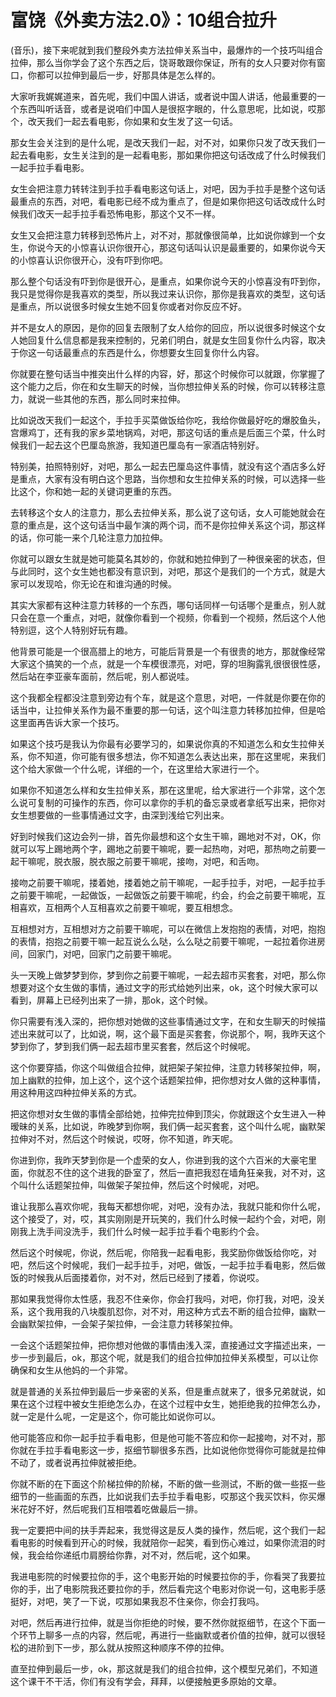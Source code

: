 # 富饶《外卖方法2.0》：10组合拉升

(音乐)，接下来呢就到我们整段外卖方法拉伸关系当中，最爆炸的一个技巧叫组合拉伸，那么当你学会了这个东西之后，饶哥敢跟你保证，所有的女人只要对你有窗口，你都可以拉伸到最后一步，好那具体是怎么样的。

大家听我娓娓道来，首先呢，我们中国人讲话，或者说中国人讲话，他最重要的一个东西叫听话音，或者是说咱们中国人是很抠字眼的，什么意思呢，比如说，哎那个，改天我们一起去看电影，你如果和女生发了这一句话。

那女生会关注到的是什么呢，是改天我们一起，对不对，如果你只发了改天我们一起去看电影，女生关注到的是一起看电影，那如果你把这句话改成了什么时候我们一起手拉手看电影。

女生会把注意力转转注到手拉手看电影这句话上，对吧，因为手拉手是整个这句话最重点的东西，对吧，看电影已经不成为重点了，但是如果你把这句话改成什么时候我们改天一起手拉手看恐怖电影，那这个又不一样。

女生又会把注意力转移到恐怖片上，对不对，那就像很简单，比如说你嫁到一个女生，你说今天的小惊喜认识你很开心，那这句话叫认识是最重要的，如果你说今天的小惊喜认识你很开心，没有吓到你吧。

那么整个句话没有吓到你是很开心，是重点，如果你说今天的小惊喜没有吓到你，我只是觉得你是我喜欢的类型，所以我过来认识你，那你是我喜欢的类型，这句话是重点，所以说很多时候女生她不回复你或者对你反应不好。

并不是女人的原因，是你的回复去限制了女人给你的回应，所以说很多时候这个女人她回复什么信息都是我来控制的，兄弟们明白，就是女生回复你什么内容，取决于你这一句话最重点的东西是什么，你想要女生回复你什么内容。

你就要在整句话当中推突出什么样的内容，好，那这个时候你可以就跟，你掌握了这个能力之后，你在和女生聊天的时候，当你想拉伸关系的时候，你可以转移注意力，就说一些其他的东西，那么同时来拉伸。

比如说改天我们一起这个，手拉手买菜做饭给你吃，我给你做最好吃的爆胶鱼头，宫爆鸡丁，还有我的家乡菜地锅鸡，对吧，那这句话的重点是后面三个菜，什么时候我们一起去这个巴厘岛旅游，我知道巴厘岛有一家酒店特别好。

特别美，拍照特别好，对吧，那么一起去巴厘岛这件事情，就没有这个酒店多么好是重点，大家有没有明白这个思路，当你想和女生拉伸关系的时候，可以选择一些比这个，你和她一起的关键词更重的东西。

去转移这个女人的注意力，那么去拉伸关系，那么说了这句话，女人可能她就会在意的重点是，这个这句话当中最乍演的两个词，而不是你拉伸关系这个词，那这样的话，你可能一来个几轮注意力加拉伸。

你就可以跟女生就是她可能莫名其妙的，你就和她拉伸到了一种很亲密的状态，但与此同时，这个女生她也都没有意识到，对吧，那这个是我们的一个方式，就是大家可以发现哈，你无论在和谁沟通的时候。

其实大家都有这种注意力转移的一个东西，哪句话同样一句话哪个是重点，别人就只会在意一个重点，对吧，就像你看到一个视频，你看到一个视频，然后这个人他特别逗，这个人特别好玩有趣。

他背景可能是一个很高腊上的地方，可能后背景是一个有很贵的地方，那就像经常大家这个搞笑的一个点，就是一个车模很漂亮，对吧，穿的坦胸露乳很很很性感，然后站在李亚豪车面前，然后呢，别人都说哇。

这个我都全程都没注意到旁边有个车，就是这个意思，对吧，一件就是你要在你的话当中，让拉伸关系作为最不重要的那一句话，这个叫注意力转移加拉伸，但是哈这里面再告诉大家一个技巧。

如果这个技巧是我认为你最有必要学习的，如果说你真的不知道怎么和女生拉伸关系，你不知道，你可能有很多想法，你不知道怎么表达出来，那在这里呢，来我们这个给大家做一个什么呢，详细的一个，在这里给大家进行一个。

如果你不知道怎么样和女生拉伸关系，那在这里呢，给大家进行一个非常，这个怎么说可复制的可操作的东西，你可以拿你的手机的备忘录或者拿纸写出来，把你对女生想要做的一些事情通过文字，由深到浅给它列出来。

好到时候我们这边会列一排，首先你最想和这个女生干嘛，踢地对不对，OK，你就可以写上踢地两个字，踢地之前要干嘛呢，要一起热吻，对吧，那热吻之前要一起干嘛呢，脱衣服，脱衣服之前要干嘛呢，接吻，对吧，和舌吻。

接吻之前要干嘛呢，搂着她，搂着她之前干嘛呢，一起手拉手，对吧，一起手拉手之前要干嘛呢，一起做饭，一起做饭之前要干嘛呢，约会，约会之前要干嘛呢，互相喜欢，互相两个人互相喜欢之前要干嘛呢，要互相想念。

互相想对方，互相想对方之前要干嘛呢，可以在微信上发抱抱的表情，对吧，抱抱的表情，抱抱之前要干嘛一起互说么么哒，么么哒之前要干嘛呢，一起拉着你进房间，回家门，对吧，回家门之前要干嘛呢。

头一天晚上做梦梦到你，梦到你之前要干嘛呢，一起去超市买套套，对吧，那么你想要对这个女生做的事情，通过文字的形式给她列出来，ok，这个时候大家可以看到，屏幕上已经列出来了一排，那ok，这个时候。

你只需要有浅入深的，把你想对她做的这些事情通过文字，在和女生聊天的时候描述出来就可以了，比如说，啊，这个最下面是买套套，你说那个，啊，我昨天这个梦到你了，梦到我们俩一起去超市里买套套，然后这个时候呢。

这个你要穿插，你这个叫做组合拉伸，就把架子架拉伸，注意力转移架拉伸，啊，加上幽默的拉伸，加上这个，这个这个话题架拉伸，把你想对女人做的这种事情，用这种用这四种拉伸关系的方式。

把这你想对女生做的事情全部给她，拉伸完拉伸到顶尖，你就跟这个女生进入一种暧昧的关系，比如说，昨晚梦到你啊，我们俩一起买套套，这个叫什么呢，幽默架拉伸对不对，然后这个时候说，哎呀，你不知道，昨天呢。

你进到你，我昨天梦到你是一个虚荣的女人，你进到我的这个六百米的大豪宅里面，你就忍不住的这个进我的卧室了，然后一直把我怼在墙角狂亲我，对不对，这个叫什么话题架拉伸，叫做架子架拉伸，然后这个时候呢，对吧。

谁让我那么喜欢你呢，我每天都想你呢，对吧，没有办法，我就只能和你什么呢，这个接受了，对，哎，其实刚刚是开玩笑的，我们什么时候一起约个会，对吧，刚刚我上洗手间没洗手，我们什么时候一起手拉手看个电影约个会。

然后这个时候呢，你说，然后呢，你陪我一起看电影，我奖励你做饭给你吃，对吧，然后这个时候呢，我们一起手拉手，对吧，做饭，一起手拉手看电影，然后做饭的时候我从后面搂着你，对不对，然后已经到了搂着，你说哎。

那如果我觉得你太性感，我忍不住亲你，你会打我吗，对吧，你打我，对吧，没关系，这个我用我的八块腹肌怼你，对不对，用这种方式去不断的组合拉伸，幽默一会幽默架拉伸，一会架子架拉伸，一会注意力转移架拉伸。

一会这个话题架拉伸，把你想对他做的事情由浅入深，直接通过文字描述出来，一步一步到最后，ok，那这个呢，就是我们的组合拉伸加拉伸关系模型，可以让你确保和女生从他妈的一个非常。

就是普通的关系拉伸到最后一步亲密的关系，但是重点就来了，很多兄弟就说，如果在这个过程中被女生拒绝怎么办，在这个过程中女生，她拒绝我的拉伸怎么办，就一定是什么呢，一定是这个，你可能比如说你可以。

他可能答应和你一起手拉手看电影，但是他可能不答应和你一起接吻，对不对，那你就在手拉手看电影这一步，抠细节聊很多东西，比如说他你觉得你可能就是拉伸不动了，或者说再拉伸就被拒绝。

你就不断的在下面这个阶梯拉伸的阶梯，不断的做一些测试，不断的做一些抠一些细节的一些画面的东西，比如说我们去手拉手看电影，哎那这个我买饮料，你买爆米花好不好，然后呢我们互相喂着吃做最后一排。

我一定要把中间的扶手弄起来，我觉得这是反人类的操作，然后呢，这个我们一起看电影的时候看到开心的时候，我就陪你一起笑，看到伤心难过，如果你流泪的时候，我会给你递纸巾肩膀给你靠，对不对，然后呢，这个如果。

我进电影院的时候要拉你的手，这个电影开始的时候要拉你的手，你看哭了我要拉你的手，出了电影院我还要拉你的手，然后看完这个电影对你说一句，这电影手感挺好，对吧，笑了一下说，哎那如果我忍不住亲你，你会打我吗。

对吧，然后再进行拉伸，就是当你拒绝的时候，要不然你就抠细节，在这个下面一个环节上聊多一点的内容，然后呢，再进行一些幽默或者价值的拉伸，就可以很轻松的进阶到下一步，那么就从按照这种顺序不停的拉伸。

直至拉伸到最后一步，ok，那这就是我们的组合拉伸，这个模型兄弟们，不知道这个课干不干活，你们有没有学会，拜拜，以便接触更多原始的文章。

